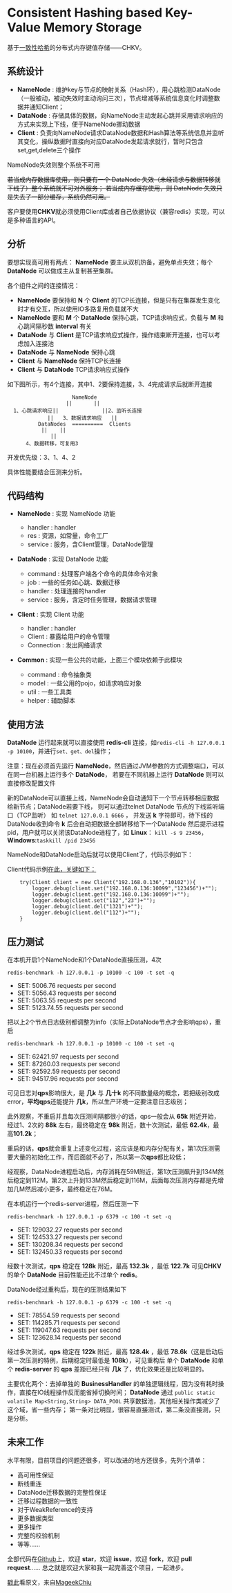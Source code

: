 #  Consistent Hashing based Key-Value Memory Storage  #

基于[一致性哈希][5]的分布式内存键值存储——CHKV。

## 系统设计 ##

- **NameNode** : 维护key与节点的映射关系（Hash环），用心跳检测DataNode（一般被动，被动失效时主动询问三次），节点增减等系统信息变化时调整数据并通知Client；
- **DataNode** : 存储具体的数据，向NameNode主动发起心跳并采用请求响应的方式来实现上下线，便于NameNode挪动数据
- **Client** : 负责向NameNode请求DataNode数据和Hash算法等系统信息并监听其变化，操纵数据时直接向对应DataNode发起请求就行，暂时只包含set,get,delete三个操作

NameNode失效则整个系统不可用

<del>若当成内存数据库使用，则只要有一个 DataNode 失效（未经请求与数据转移就下线了）整个系统就不可对外服务；
若当成内存缓存使用，则 DataNode 失效只是失去了一部分缓存，系统仍然可用。
</del>


客户要使用**CHKV**就必须使用Client库或者自己依据协议（兼容redis）实现，可以是多种语言的API。

## 分析 ##

要想实现高可用有两点： **NameNode** 要主从双机热备，避免单点失效；每个 **DataNode** 可以做成主从复制甚至集群。

各个组件之间的连接情况：

- **NameNode** 要保持和 **N** 个 **Client** 的TCP长连接，但是只有在集群发生变化时才有交互，所以使用IO多路复用负载就不大
- **NameNode** 要和 **M** 个 **DataNode** 保持心跳，TCP请求响应式，负载与 **M** 和心跳间隔秒数 **interval** 有关
- **DataNode** 与 **Client** 是TCP请求响应式操作，操作结束断开连接，也可以考虑加入连接池
- **DataNode** 与 **NameNode** 保持心跳
- **Client** 与 **NameNode** 保持TCP长连接
- **Client** 与 **DataNode** TCP请求响应式操作

如下图所示，有4个连接，其中1、2要保持连接，3、4完成请求后就断开连接

                         NameNode
                       ||       ||     
      1、心跳请求响应||              ||2、监听长连接 
                 ||   3、数据请求响应   ||     
              DataNodes  ==========  Clients
               ||    ||
                  ||
          4、数据转移，可复用3  

开发优先级：3、1、4、2

具体性能要结合压测来分析。

## 代码结构 ##

- **NameNode** : 实现 NameNode 功能

    - handler : handler
    - res : 资源，如常量，命令工厂 
    - service : 服务，含Client管理，DataNode管理
    
- **DataNode** : 实现 DataNode 功能

    - command : 处理客户端各个命令的具体命令对象
    - job : 一些的任务如心跳、数据迁移 
    - handler : 处理连接的handler
    - service : 服务，含定时任务管理，数据请求管理
    
- **Client** : 实现 Client 功能

    - handler : handler
    - Client : 暴露给用户的命令管理 
    - Connection : 发出网络请求 
    
- **Common** : 实现一些公共的功能，上面三个模块依赖于此模块 

    - command : 命令抽象类
    - model : 一些公用的pojo，如请求响应对象 
    - util : 一些工具类 
    - helper : 辅助脚本
        
## 使用方法 ##

**DataNode** 运行起来就可以直接使用 **redis-cli** 连接，如`redis-cli -h 127.0.0.1 -p 10100`，并进行`set、get、del`操作；

注意：现在必须首先运行 **NameNode**，然后通过JVM参数的方式调整端口，可以在同一台机器上运行多个 **DataNode**，
若要在不同机器上运行 **DataNode** 则可以直接修改配置文件

新的DataNode可以直接上线，NameNode会自动通知下一个节点转移相应数据给新节点；DataNode若要下线，
则可以通过telnet DataNode 节点的下线监听端口（TCP监听） 如 `telnet 127.0.0.1 6666` ，
并发送 **k** 字符即可，待下线的DataNode收到命令 **k** 后会自动把数据全部转移给下一个DataNode
然后提示进程pid，用户就可以关闭该DataNode进程了，如 **Linux**： `kill -s 9 23456`，**Windows**:`taskkill /pid 23456`

NameNode和DataNode启动后就可以使用Client了，代码示例如下：

Client代码示例[在此，关键如下：][4]

        try(Client client = new Client("192.168.0.136","10102")){
            logger.debug(client.set("192.168.0.136:10099","123456")+"");
            logger.debug(client.get("192.168.0.136:10099")+"");
            logger.debug(client.set("112","23")+"");
            logger.debug(client.del("1321")+"");
            logger.debug(client.del("112")+"");
        }

## 压力测试 ##

在本机开启1个NameNode和1个DataNode直接压测，4次

`redis-benchmark -h 127.0.0.1 -p 10100 -c 100 -t set -q`
- SET: 5006.76 requests per second
- SET: 5056.43 requests per second
- SET: 5063.55 requests per second
- SET: 5123.74.55 requests per second


把以上2个节点日志级别都调整为info（实际上DataNode节点才会影响qps），重启

`redis-benchmark -h 127.0.0.1 -p 10100 -c 100 -t set -q`
- SET: 62421.97 requests per second
- SET: 87260.03 requests per second
- SET: 92592.59 requests per second
- SET: 94517.96 requests per second

可见日志对**qps**影响很大，是 **几k** 与 **几十k** 的不同数量级的概念，若把级别改成error，**平均qps**还能提升 **几k**，所以生产环境一定要注意日志级别；

此外观察，不重启并且每次压测间隔都很小的话，qps一般会从 **65k** 附近开始，经过1、2次的 **88k** 左右，最终稳定在 **98k** 附近，数十次测试，最低 **62.4k**，最高**101.2k**；

重启的话，**qps**就会重复上述变化过程，这应该是和内存分配有关，第1次压测需要大量的初始化工作，而后面就不必了，所以第一次**qps**都比较低；

经观察，DataNode进程启动后，内存消耗在59M附近，第1次压测飙升到134M然后稳定到112M，第2次上升到133M然后稳定到116M，后面每次压测内存都是先增加几M然后减小更多，最终稳定在76M。

在本机运行一个redis-server进程，然后压测一下

`redis-benchmark -h 127.0.0.1 -p 6379 -c 100 -t set -q`
- SET: 129032.27 requests per second
- SET: 124533.27 requests per second
- SET: 130208.34 requests per second
- SET: 132450.33 requests per second

经数十次测试，**qps** 稳定在 **128k** 附近，最高 **132.3k** ，最低 **122.7k** 可见**CHKV**的单个 **DataNode** 目前性能还比不过单个 **redis**。

DataNode经过重构后，现在的压测结果如下

`redis-benchmark -h 127.0.0.1 -p 6379 -c 100 -t set -q`

- SET: 78554.59 requests per second
- SET: 114285.71 requests per second
- SET: 119047.63 requests per second
- SET: 123628.14 requests per second

经过多次测试，**qps** 稳定在 **122k** 附近，最高 **128.4k** ，最低 **78.6k**（这是启动后第一次压测的特例，后期稳定时最低是 **108k**），可见重构后
单个 **DataNode** 和单个 **redis-server** 的 **qps** 差距已经只有 **几k** 了，优化效果还是比较明显的。

主要优化两个：去掉单独的 **BusinessHandler** 的单独逻辑线程，因为没有耗时操作，直接在IO线程操作反而能省掉切换时间；
**DataNode** 通过 `public static volatile Map<String,String> DATA_POOL` 共享数据池，其他相关操作类减少了这个域，省一些内存；
第一条对比明显，很容易直接测试，第二条没直接测，只是分析。



## 未来工作 ##

水平有限，目前项目的问题还很多，可以改进的地方还很多，先列个清单：

- 高可用性保证
- 断线重连
- DataNode迁移数据的完整性保证
- 迁移过程数据的一致性
- 对于WeakReference的支持
- 更多数据类型
- 更多操作
- 完整的校验机制
- 等等......

全部代码在[Github][1]上，欢迎 **star**，欢迎 **issue**，欢迎 **fork**，欢迎 **pull request**......
总之就是欢迎大家和我一起完善这个项目，一起进步。

[戳此][2]看原文，来自[MageekChiu][3]

[1]: https://github.com/MageekChiu/CHKV
[2]: http://mageek.cn/archives/96/
[3]: http://mageek.cn/
[4]: https://github.com/MageekChiu/CHKV/blob/master/Client/src/test/java/cn/mageek/client/ConnectionTest.java
[5]: https://zh.wikipedia.org/wiki/%E4%B8%80%E8%87%B4%E5%93%88%E5%B8%8C